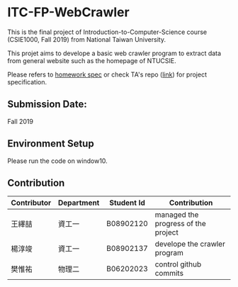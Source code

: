 # ITC-FP-WebCrawler

This is the final project of Introduction-to-Computer-Science course (CSIE1000, Fall 2019) from National Taiwan University.

This projet aims to develope a basic web crawler program to extract data from general website such as the homepage of NTUCSIE.

Please refers to [homework spec](./hw_spec.pdf) or check TA's repo ([link](https://github.com/kaikai4n/ItC-python-hw-sample-code)) for project specification.

## Submission Date: 
Fall 2019

## Environment Setup
Please run the code on window10.

## Contribution
| Contributor | Department | Student Id | Contribution                          |
| ----------- | ---------- | ---------- | ------------------------------------- |
| 王繹喆      | 資工一     | B08902120  | managed the progress of the project   |
| 楊淳竣      | 資工一     | B08902137  | develope the crawler program          |
| 樊惟祐      | 物理二     | B06202023  | control github commits                |
